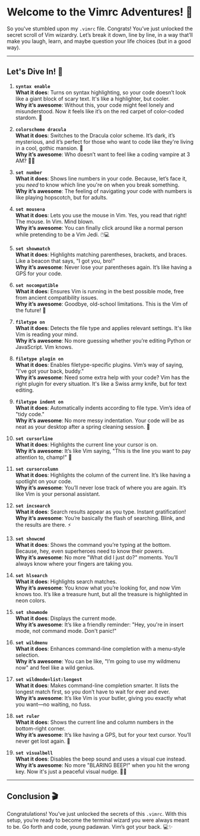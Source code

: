 # Welcome to the Vimrc Adventures! 🎉

So you've stumbled upon my `.vimrc` file. Congrats! You’ve just unlocked the secret scroll of Vim wizardry. Let’s break it down, line by line, in a way that’ll make you laugh, learn, and maybe question your life choices (but in a good way).

---

## Let's Dive In! 🌊

1. **`syntax enable`**  
   **What it does**: Turns on syntax highlighting, so your code doesn’t look like a giant block of scary text. It's like a highlighter, but cooler.  
   **Why it’s awesome**: Without this, your code might feel lonely and misunderstood. Now it feels like it’s on the red carpet of color-coded stardom. 🌟

2. **`colorscheme dracula`**  
   **What it does**: Switches to the Dracula color scheme. It’s dark, it’s mysterious, and it’s perfect for those who want to code like they're living in a cool, gothic mansion. 🦇  
   **Why it’s awesome**: Who doesn’t want to feel like a coding vampire at 3 AM? 🧛‍♂️

3. **`set number`**  
   **What it does**: Shows line numbers in your code. Because, let’s face it, you *need* to know which line you're on when you break something.  
   **Why it’s awesome**: The feeling of navigating your code with numbers is like playing hopscotch, but for adults. 

4. **`set mouse=a`**  
   **What it does**: Lets you use the mouse in Vim. Yes, you read that right! The mouse. In Vim. Mind blown.  
   **Why it’s awesome**: You can finally click around like a normal person while pretending to be a Vim Jedi. 🖱️💻

5. **`set showmatch`**  
   **What it does**: Highlights matching parentheses, brackets, and braces. Like a beacon that says, "I got you, bro!"  
   **Why it’s awesome**: Never lose your parentheses again. It’s like having a GPS for your code. 

6. **`set nocompatible`**  
   **What it does**: Ensures Vim is running in the best possible mode, free from ancient compatibility issues.  
   **Why it’s awesome**: Goodbye, old-school limitations. This is the Vim of the future! 🚀

7. **`filetype on`**  
   **What it does**: Detects the file type and applies relevant settings. It's like Vim is reading your mind.  
   **Why it’s awesome**: No more guessing whether you’re editing Python or JavaScript. Vim knows.

8. **`filetype plugin on`**  
   **What it does**: Enables filetype-specific plugins. Vim’s way of saying, "I’ve got your back, buddy."  
   **Why it’s awesome**: Need some extra help with your code? Vim has the right plugin for every situation. It's like a Swiss army knife, but for text editing.

9. **`filetype indent on`**  
   **What it does**: Automatically indents according to file type. Vim’s idea of "tidy code."  
   **Why it’s awesome**: No more messy indentation. Your code will be as neat as your desktop after a spring cleaning session. 🧹

10. **`set cursorline`**  
    **What it does**: Highlights the current line your cursor is on.  
    **Why it’s awesome**: It’s like Vim saying, "This is the line you want to pay attention to, champ!" 🏅

11. **`set cursorcolumn`**  
    **What it does**: Highlights the column of the current line. It’s like having a spotlight on your code.  
    **Why it’s awesome**: You’ll never lose track of where you are again. It’s like Vim is your personal assistant. 

12. **`set incsearch`**  
    **What it does**: Search results appear as you type. Instant gratification!  
    **Why it’s awesome**: You’re basically the flash of searching. Blink, and the results are there. ⚡

13. **`set showcmd`**  
    **What it does**: Shows the command you’re typing at the bottom. Because, hey, even superheroes need to know their powers.  
    **Why it’s awesome**: No more "What did I just do?" moments. You’ll always know where your fingers are taking you.

14. **`set hlsearch`**  
    **What it does**: Highlights search matches.  
    **Why it’s awesome**: You know what you’re looking for, and now Vim knows too. It’s like a treasure hunt, but all the treasure is highlighted in neon colors.

15. **`set showmode`**  
    **What it does**: Displays the current mode.  
    **Why it’s awesome**: It’s like a friendly reminder: "Hey, you're in insert mode, not command mode. Don't panic!"

16. **`set wildmenu`**  
    **What it does**: Enhances command-line completion with a menu-style selection.  
    **Why it’s awesome**: You can be like, "I’m going to use my wildmenu now" and feel like a wild genius. 

17. **`set wildmode=list:longest`**  
    **What it does**: Makes command-line completion smarter. It lists the longest match first, so you don’t have to wait for ever and ever.  
    **Why it’s awesome**: It’s like Vim is your butler, giving you exactly what you want—no waiting, no fuss.

18. **`set ruler`**  
    **What it does**: Shows the current line and column numbers in the bottom-right corner.  
    **Why it’s awesome**: It’s like having a GPS, but for your text cursor. You’ll never get lost again. 📍

19. **`set visualbell`**  
    **What it does**: Disables the beep sound and uses a visual cue instead.  
    **Why it’s awesome**: No more "BLARING BEEP!" when you hit the wrong key. Now it's just a peaceful visual nudge. 🧘‍♀️

---

## Conclusion 🎬

Congratulations! You’ve just unlocked the secrets of this `.vimrc`. With this setup, you’re ready to become the terminal wizard you were always meant to be. Go forth and code, young padawan. Vim’s got your back. 💻✨

